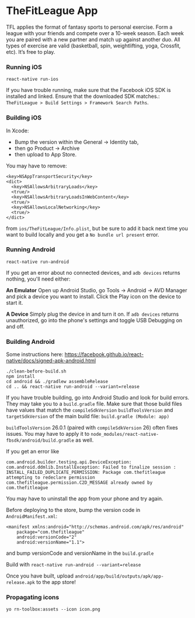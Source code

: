 # TheFitLeague App

TFL applies the format of fantasy sports to personal exercise. Form a league with your friends and compete over a 10-week season. Each week you are paired with a new partner and match up against another duo. All types of exercise are valid (basketball, spin, weightlifting, yoga, Crossfit, etc). It’s free to play.

### Running iOS

    react-native run-ios

If you have trouble running, make sure that the Facebook iOS SDK is installed and linked. Ensure that the downloaded SDK matches.: `TheFitLeague > Build Settings > Framework Search Paths`.

### Building iOS

In Xcode: 

 - Bump the version within the General -> Identity tab, 
 - then go Product -> Archive
 - then upload to App Store.

You may have to remove:

    <key>NSAppTransportSecurity</key>
    <dict>
      <key>NSAllowsArbitraryLoads</key>
      <true/>
      <key>NSAllowsArbitraryLoadsInWebContent</key>
      <true/>
      <key>NSAllowsLocalNetworking</key>
      <true/>
    </dict>

from `ios/TheFitLeague/Info.plist`, but be sure to add it back next time you want to build locally and you get a `No bundle url present` error.

### Running Android

    react-native run-android

If you get an error about no connected devices, and `adb devices` returns nothing, you'll need either:

**An Emulator** Open up Android Studio, go Tools -> Android -> AVD Manager and pick a device you want to install. Click the Play icon on the device to start it.

**A Device** Simply plug the device in and turn it on. If `adb devices` returns unauthorized, go into the phone's settings and toggle USB Debugging on and off.

### Building Android

Some instructions here: https://facebook.github.io/react-native/docs/signed-apk-android.html

    ./clean-before-build.sh
    npm install
    cd android && ./gradlew assembleRelease
    cd .. && react-native run-android --variant=release

If you have trouble building, go into Android Studio and look for build errors. They may take you to a `build.gradle` file. Make sure that those build files have values that match the `compileSdkVersion` `buildToolsVersion` and `targetSdkVersion` of the main build file: `build.gradle (Module: app)`

`buildToolsVersion` 26.0.1 (paired with `compileSdkVersion` 26) often fixes issues. You may have to apply it to `node_modules/react-native-fbsdk/android/build.gradle` as well.

If you get an error like

    com.android.builder.testing.api.DeviceException: com.android.ddmlib.InstallException: Failed to finalize session : INSTALL_FAILED_DUPLICATE_PERMISSION: Package com.thefitleague attempting to redeclare permission com.thefitleague.permission.C2D_MESSAGE already owned by com.thefitleague

You may have to uninstall the app from your phone and try again.

Before deploying to the store, bump the version code in `AndroidManifest.xml`:

```
<manifest xmlns:android="http://schemas.android.com/apk/res/android"
    package="com.thefitleague"
    android:versionCode="2"
    android:versionName="1.1">
```

and bump versionCode and versionName in the `build.gradle`

Build with `react-native run-android --variant=release`

Once you have built, upload `android/app/build/outputs/apk/app-release.apk` to the app store!

### Propagating icons

    yo rn-toolbox:assets --icon icon.png

